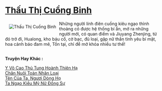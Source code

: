 <a href="https://truyentiki.com/thau-thi-cuong-binh.33509/" title="Thấu Thị Cuồng Binh"><h1>Thấu Thị Cuồng Binh</h1></a><div style="display:table"><img align="right" style="float: left; padding: 10px;" src="https://truyentiki.com/a/img/str/src/33509.jpg" alt="Thấu Thị Cuồng Binh">Những người lính điên cuồng kiêu ngạo thỉnh thoảng có được hệ thống bí ẩn, mở ra những người mới, có quan điểm và Jiuyang Zhenjing, từ đó trở đi, Hualong, kho báu cổ, cờ bạc, đủ loại, gặp nữ thần tình yêu bí mật, hoa cảnh báo đam mê, Tồn tại, chỉ để mở khóa nhiều tư thế!</div><p><br><b>Truyện Hay Khác :</b></p><a href="https://truyentiki.com/y-vo-cao-thu-tung-hoanh-thien-ha.33508/" alt="Y Võ Cao Thủ Tung Hoành Thiên Hạ">Y Võ Cao Thủ Tung Hoành Thiên Hạ</a><br/><a href="https://github.com/nownovels/top500/tree/master/truyenhay/33753/" alt="Chăn Nuôi Toàn Nhân Loại">Chăn Nuôi Toàn Nhân Loại</a><br/><a href="https://github.com/nownovels/top500/tree/master/truyenhay/33455/" alt="Tên Của Ta, Ngươi Dòng Họ">Tên Của Ta, Ngươi Dòng Họ</a><br/><a href="https://github.com/nownovels/top500/tree/master/truyenhay/33781/" alt="Ta Ngạo Kiều Mỹ Nữ Đồng Sự">Ta Ngạo Kiều Mỹ Nữ Đồng Sự</a><br/>